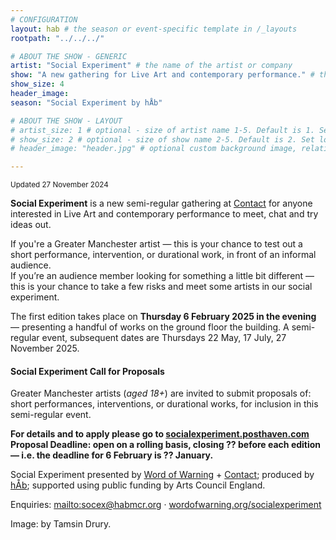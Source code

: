 ```yaml
---
# CONFIGURATION
layout: hab # the season or event-specific template in /_layouts
rootpath: "../../../"

# ABOUT THE SHOW - GENERIC
artist: "Social Experiment" # the name of the artist or company
show: "A new gathering for Live Art and contemporary performance." # the name of the artist or company
show_size: 4
header_image:   
season: "Social Experiment by hÅb"

# ABOUT THE SHOW - LAYOUT
# artist_size: 1 # optional - size of artist name 1-5. Default is 1. Set longer names to lower values
# show_size: 2 # optional - size of show name 2-5. Default is 2. Set longer names to lower values
# header_image: "header.jpg" # optional custom background image, relative to current page

---
```

<small>Updated 27 November 2024</small>        
        
**Social Experiment** is a new semi-regular gathering at <a href="https://contactmcr.com" target="_blank">Contact</a> for anyone interested in Live Art and contemporary performance to meet, chat and try ideas out.         
          
If you're a Greater Manchester artist — this is your chance to test out a short performance, intervention, or durational work, in front of an informal audience.<br>If you’re an audience member looking for something a little bit different — this is your chance to take a few risks and meet some artists in our social experiment.         
         
The first edition takes place on **Thursday 6 February 2025 in the evening** — presenting a handful of works on the ground floor the building. A semi-regular event, subsequent dates are Thursdays 22 May, 17 July, 27 November 2025.           
                  
#### Social Experiment Call for Proposals        
Greater Manchester artists (*aged 18+*) are invited to submit proposals of: short performances, interventions, or durational works, for inclusion in this semi-regular event.        
          
**For details and to apply please go to <a href="https://socialexperiment.posthaven.com" target="_blank">socialexperiment.posthaven.com</a><br>Proposal Deadline: open on a rolling basis, closing ?? before each edition — i.e. the deadline for 6 February is ?? January.**         
         
Social Experiment presented by [Word of Warning](/) + <a href="https://contactmcr.com" target="_blank">Contact</a>; produced by [hÅb](/hab); supported using public funding by Arts Council England.  
         
Enquiries: <mailto:socex@habmcr.org> · <a href="https://wordofwarning.org/socialexperiment" target="_blank">wordofwarning.org/socialexperiment</a>         
                  
Image: by Tamsin Drury.
